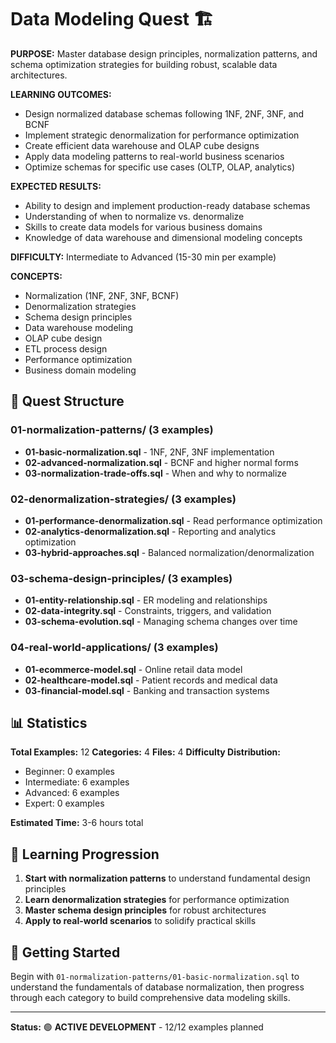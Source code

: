 # Data Modeling Quest 🏗️

**PURPOSE:** Master database design principles, normalization patterns, and schema optimization strategies for building robust, scalable data architectures.

**LEARNING OUTCOMES:**
- Design normalized database schemas following 1NF, 2NF, 3NF, and BCNF
- Implement strategic denormalization for performance optimization
- Create efficient data warehouse and OLAP cube designs
- Apply data modeling patterns to real-world business scenarios
- Optimize schemas for specific use cases (OLTP, OLAP, analytics)

**EXPECTED RESULTS:**
- Ability to design and implement production-ready database schemas
- Understanding of when to normalize vs. denormalize
- Skills to create data models for various business domains
- Knowledge of data warehouse and dimensional modeling concepts

**DIFFICULTY:** Intermediate to Advanced (15-30 min per example)

**CONCEPTS:**
- Normalization (1NF, 2NF, 3NF, BCNF)
- Denormalization strategies
- Schema design principles
- Data warehouse modeling
- OLAP cube design
- ETL process design
- Performance optimization
- Business domain modeling

## 📁 Quest Structure

### **01-normalization-patterns/** (3 examples)
- **01-basic-normalization.sql** - 1NF, 2NF, 3NF implementation
- **02-advanced-normalization.sql** - BCNF and higher normal forms
- **03-normalization-trade-offs.sql** - When and why to normalize

### **02-denormalization-strategies/** (3 examples)
- **01-performance-denormalization.sql** - Read performance optimization
- **02-analytics-denormalization.sql** - Reporting and analytics optimization
- **03-hybrid-approaches.sql** - Balanced normalization/denormalization

### **03-schema-design-principles/** (3 examples)
- **01-entity-relationship.sql** - ER modeling and relationships
- **02-data-integrity.sql** - Constraints, triggers, and validation
- **03-schema-evolution.sql** - Managing schema changes over time

### **04-real-world-applications/** (3 examples)
- **01-ecommerce-model.sql** - Online retail data model
- **02-healthcare-model.sql** - Patient records and medical data
- **03-financial-model.sql** - Banking and transaction systems

## 📊 Statistics

**Total Examples:** 12
**Categories:** 4
**Files:** 4
**Difficulty Distribution:**
- Beginner: 0 examples
- Intermediate: 6 examples
- Advanced: 6 examples
- Expert: 0 examples

**Estimated Time:** 3-6 hours total

## 🎯 Learning Progression

1. **Start with normalization patterns** to understand fundamental design principles
2. **Learn denormalization strategies** for performance optimization
3. **Master schema design principles** for robust architectures
4. **Apply to real-world scenarios** to solidify practical skills

## 🚀 Getting Started

Begin with `01-normalization-patterns/01-basic-normalization.sql` to understand the fundamentals of database normalization, then progress through each category to build comprehensive data modeling skills.

---

**Status:** 🟢 **ACTIVE DEVELOPMENT** - 12/12 examples planned 
